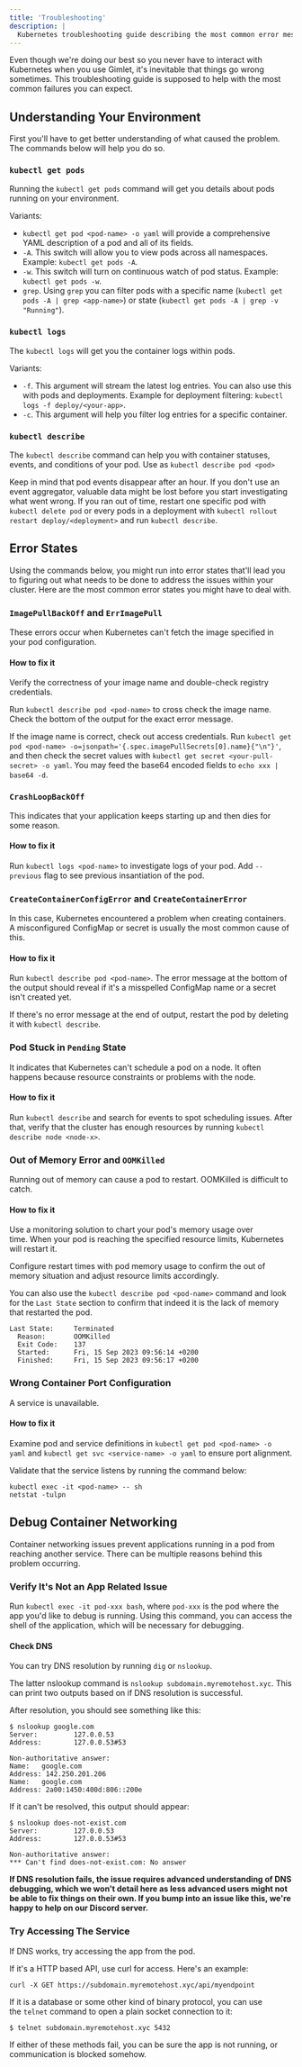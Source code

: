 ```yaml
---
title: 'Troubleshooting'
description: |
  Kubernetes troubleshooting guide describing the most common error messages and the solutions for them.
---
```


Even though we're doing our best so you never have to interact with Kubernetes when you use Gimlet, it's inevitable that things go wrong sometimes. This troubleshooting guide is supposed to help with the most common failures you can expect.

## Understanding Your Environment

First you'll have to get better understanding of what caused the problem. The commands below will help you do so.

### `kubectl get pods`

Running the `kubectl get pods` command will get you details about pods running on your environment.

Variants:
- `kubectl get pod <pod-name> -o yaml` will provide a comprehensive YAML description of a pod and all of its fields.
- `-A`. This switch will allow you to view pods across all namespaces. Example: `kubectl get pods -A`.
- `-w`. This switch will turn on continuous watch of pod status. Example: `kubectl get pods -w`.
- `grep`. Using `grep` you can filter pods with a specific name (`kubectl get pods -A | grep <app-name>`) or state (`kubectl get pods -A | grep -v "Running"`).

### `kubectl logs`

The `kubectl logs` will get you the container logs within pods.

Variants:
- `-f`. This argument will stream the latest log entries. You can also use this with pods and deployments. Example for deployment filtering: `kubectl logs -f deploy/<your-app>`.
- `-c`. This argument will help you filter log entries for a specific container.

### `kubectl describe`

The `kubectl describe` command can help you with container statuses, events, and conditions of your pod. Use as `kubectl describe pod <pod>`

Keep in mind that pod events disappear after an hour. If you don't use an event aggregator, valuable data might be lost before you start investigating what went wrong. If you ran out of time, restart one specific pod with `kubectl delete pod` or every pods in a deployment with `kubectl rollout restart deploy/<deployment>` and run `kubectl describe`.

## Error States

Using the commands below, you might run into error states that'll lead you to figuring out what needs to be done to address the issues within your cluster. Here are the most common error states you might have to deal with.

### `ImagePullBackOff` and `ErrImagePull`

These errors occur when Kubernetes can't fetch the image specified in your pod configuration.
#### How to fix it

Verify the correctness of your image name and double-check registry credentials.

Run `kubectl describe pod <pod-name>` to cross check the image name. Check the bottom of the output for the exact error message.

If the image name is correct, check out access credentials. Run `kubectl get pod <pod-name> -o=jsonpath='{.spec.imagePullSecrets[0].name}{"\n"}'`, and then check the secret values with `kubectl get secret <your-pull-secret> -o yaml`. You may feed the base64 encoded fields to `echo xxx | base64 -d`.

### `CrashLoopBackOff`

This indicates that your application keeps starting up and then dies for some reason.
#### How to fix it

Run `kubectl logs <pod-name>` to investigate logs of your pod. Add `--previous` flag to see previous insantiation of the pod.

### `CreateContainerConfigError` and `CreateContainerError`

In this case, Kubernetes encountered a problem when creating containers. A misconfigured ConfigMap or secret is usually the most common cause of this.

#### How to fix it

Run `kubectl describe pod <pod-name>`.  The error message at the bottom of the output should reveal if it's a misspelled ConfigMap name or a secret isn't created yet.

If there's no error message at the end of output, restart the pod by deleting it with `kubectl describe`.

### Pod Stuck in `Pending` State

It indicates that Kubernetes can't schedule a pod on a node. It often happens because resource constraints or problems with the node.

#### How to fix it

Run `kubectl describe` and search for events to spot scheduling issues. After that, verify that the cluster has enough resources by running `kubectl describe node <node-x>`.

### Out of Memory Error and `OOMKilled`

Running out of memory can cause a pod to restart. OOMKilled is difficult to catch.

#### How to fix it

Use a monitoring solution to chart your pod's memory usage over time. When your pod is reaching the specified resource limits, Kubernetes will restart it.

Configure restart times with pod memory usage to confirm the out of memory situation and adjust resource limits accordingly.

You can also use the `kubectl describe pod <pod-name>` command and look for the `Last State` section to confirm that indeed it is the lack of memory that restarted the pod.

```
Last State:     Terminated
  Reason:       OOMKilled
  Exit Code:    137
  Started:      Fri, 15 Sep 2023 09:56:14 +0200
  Finished:     Fri, 15 Sep 2023 09:56:17 +0200
```

### Wrong Container Port Configuration

A service is unavailable.

#### How to fix it

Examine pod and service definitions in `kubectl get pod <pod-name> -o yaml` and `kubectl get svc <service-name> -o yaml` to ensure port alignment.

Validate that the service listens by running the command below:

```
kubectl exec -it <pod-name> -- sh
netstat -tulpn
```

## Debug Container Networking

Container networking issues prevent applications running in a pod from reaching another service. There can be multiple reasons behind this problem occurring.

### Verify It's Not an App Related Issue

Run `kubectl exec -it pod-xxx bash`, where `pod-xxx` is the pod where the app you'd like to debug is running. Using this command, you can access the shell of the application, which will be necessary for debugging.

#### Check DNS

You can try DNS resolution by running `dig` or `nslookup`.

The latter nslookup command is `nslookup subdomain.myremotehost.xyc`. This can print two outputs based on if DNS resolution is successful.

After resolution, you should see something like this:

```
$ nslookup google.com
Server:         127.0.0.53
Address:        127.0.0.53#53

Non-authoritative answer:
Name:   google.com
Address: 142.250.201.206
Name:   google.com
Address: 2a00:1450:400d:806::200e
```

If it can't be resolved, this output should appear:

```
$ nslookup does-not-exist.com
Server:         127.0.0.53
Address:        127.0.0.53#53

Non-authoritative answer:
*** Can't find does-not-exist.com: No answer
```

**If DNS resolution fails, the issue requires advanced understanding of DNS debugging, which we won't detail here as less advanced users might not be able to fix things on their own. If you bump into an issue like this, we're happy to help on our Discord server.**
### Try Accessing The Service

If DNS works, try accessing the app from the pod.

If it's a HTTP based API, use curl for access. Here's an example:

```
curl -X GET https://subdomain.myremotehost.xyc/api/myendpoint
```

If it is a database or some other kind of binary protocol, you can use the `telnet` command to open a plain socket connection to it:

```
$ telnet subdomain.myremotehost.xyc 5432
```

If either of these methods fail, you can be sure the app is not running, or communication is blocked somehow.
